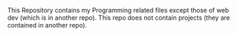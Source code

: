 This Repository contains my Programming related files except those of web dev (which is in another repo). This repo does not contain projects (they are contained in another repo).
